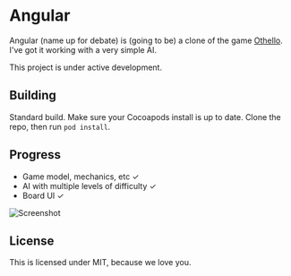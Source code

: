 Angular
=======

Angular (name up for debate) is (going to be) a clone of the game [Othello](http://en.wikipedia.org/wiki/Reversi). I've got it working with a very simple AI. 

This project is under active development. 

Building
----------------

Standard build. Make sure your Cocoapods install is up to date. Clone the repo, then run `pod install`.

Progress
----------------

- Game model, mechanics, etc ✓
- AI with multiple levels of difficulty ✓
- Board UI ✓

![Screenshot](http://f.cl.ly/items/3k3U441q33162g220J0M/iOS%20Simulator%20Screen%20shot%20Jan%2011,%202014,%201.30.15%20PM.png)

License
----------------

This is licensed under MIT, because we love you. 
